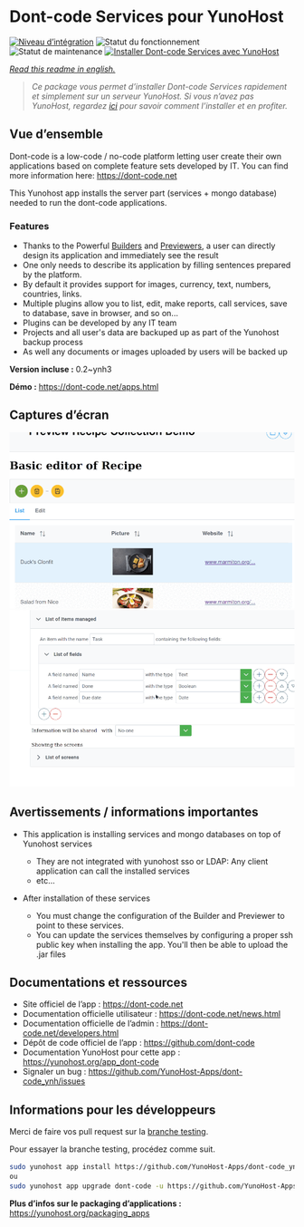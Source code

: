 <!--
N.B.: This README was automatically generated by https://github.com/YunoHost/apps/tree/master/tools/README-generator
It shall NOT be edited by hand.
-->

# Dont-code Services pour YunoHost

[![Niveau d’intégration](https://dash.yunohost.org/integration/dont-code.svg)](https://dash.yunohost.org/appci/app/dont-code) ![Statut du fonctionnement](https://ci-apps.yunohost.org/ci/badges/dont-code.status.svg) ![Statut de maintenance](https://ci-apps.yunohost.org/ci/badges/dont-code.maintain.svg)
[![Installer Dont-code Services avec YunoHost](https://install-app.yunohost.org/install-with-yunohost.svg)](https://install-app.yunohost.org/?app=dont-code)

*[Read this readme in english.](./README.md)*

> *Ce package vous permet d’installer Dont-code Services rapidement et simplement sur un serveur YunoHost.
Si vous n’avez pas YunoHost, regardez [ici](https://yunohost.org/#/install) pour savoir comment l’installer et en profiter.*

## Vue d’ensemble

Dont-code is a low-code / no-code platform letting user create their own applications based on complete feature sets developed by IT.
You can find more information here: https://dont-code.net

This Yunohost app installs the server part (services + mongo database) needed to run the dont-code applications.

### Features

- Thanks to the Powerful [Builders](https://dont-code.net/ide-ui) and [Previewers](https://dont-code.net/ide-ui), a user can directly design its application and immediately see the result
- One only needs to describe its application by filling sentences prepared by the platform.
- By default it provides support for images, currency, text, numbers, countries, links.
- Multiple plugins allow you to list, edit, make reports, call services, save to database, save in browser, and so on...
- Plugins can be developed by any IT team
- Projects and all user's data are backuped up as part of the Yunohost backup process
- As well any documents or images uploaded by users will be backed up


**Version incluse :** 0.2~ynh3

**Démo :** https://dont-code.net/apps.html

## Captures d’écran

![Capture d’écran de Dont-code Services](./doc/screenshots/previewer.gif)
![Capture d’écran de Dont-code Services](./doc/screenshots/ide.gif)

## Avertissements / informations importantes

* This application is installing services and mongo databases on top of Yunohost services
    * They are not integrated with yunohost sso or LDAP: Any client application can call the installed services
    * etc...

* After installation of these services
    * You must change the configuration of the Builder and Previewer to point to these services.
    * You can update the services themselves by configuring a proper ssh public key when installing the app. You'll then be able to upload the .jar files


## Documentations et ressources

* Site officiel de l’app : <https://dont-code.net>
* Documentation officielle utilisateur : <https://dont-code.net/news.html>
* Documentation officielle de l’admin : <https://dont-code.net/developers.html>
* Dépôt de code officiel de l’app : <https://github.com/dont-code>
* Documentation YunoHost pour cette app : <https://yunohost.org/app_dont-code>
* Signaler un bug : <https://github.com/YunoHost-Apps/dont-code_ynh/issues>

## Informations pour les développeurs

Merci de faire vos pull request sur la [branche testing](https://github.com/YunoHost-Apps/dont-code_ynh/tree/testing).

Pour essayer la branche testing, procédez comme suit.

``` bash
sudo yunohost app install https://github.com/YunoHost-Apps/dont-code_ynh/tree/testing --debug
ou
sudo yunohost app upgrade dont-code -u https://github.com/YunoHost-Apps/dont-code_ynh/tree/testing --debug
```

**Plus d’infos sur le packaging d’applications :** <https://yunohost.org/packaging_apps>